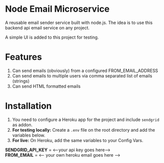 # Node Email Microservice
A reusable email sender service built with node.js. The idea is to use this backend api email service on any project. <br/>

A simple UI is added to this project for testing.

# Features
1. Can send emails (obviously) from a configured FROM_EMAIL_ADDRESS
2. Can send emails to multiple users via comma separated list of emails (strings)
3. Can send HTML formatted emails

# Installation

1. You need to configure a Heroku app for the project and include <code>sendgrid</code> as addon.
2. **For testing locally:** Create a <code>.env</code> file on the root directory and add the variables below.
3. **For live:** On Heroku, add the same variables to your Config Vars.

<b>SENDGRID_API_KEY</b> = <--your api key goes here--> <br/>
<b>FROM_EMAIL</b> = <-- your own heroku email goes here -->

